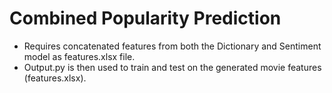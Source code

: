 # Combined Popularity Prediction

- Requires concatenated features from both the Dictionary and Sentiment model as features.xlsx file.
- Output.py is then used to train and test on the generated movie features (features.xlsx).
